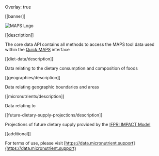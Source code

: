 Overlay: true

[[banner]]

![MAPS Logo](https://micronutrient.support/images/logo.svg)

[[description]]

The core data API contains all methods to access the MAPS tool data used within the [Quick MAPS](https://develop--micronutrientsupport-tool.netlify.app/quick-maps/) interface

[[diet-data/description]]

Data relating to the dietary consumption and composition of foods

[[geographies/description]]

Data relating geographic boundaries and areas

[[micronutrients/description]]

Data relating to 

[[future-dietary-supply-projections/description]]

Projections of future dietary supply provided by the [IFPRI IMPACT Model](https://www.ifpri.org/publication/international-model-policy-analysis-agricultural-commodities-and-trade-impact-model#:~:text=The%20IMPACT%20model%20allows%20IFPRI,food%20preferences%2C%20and%20many%20other)

[[additional]]

For terms of use, please visit [https://data.micronutrient.support](https://data.micronutrient.support)

